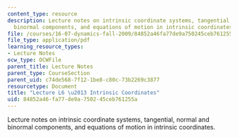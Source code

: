 ```yaml
---
content_type: resource
description: Lecture notes on intrinsic coordinate systems, tangential, normal and
  binormal components, and equations of motion in intrinsic coordinates.
file: /courses/16-07-dynamics-fall-2009/84852a46fa77de9a750245ceb761255a_MIT16_07F09_Lec06.pdf
file_type: application/pdf
learning_resource_types:
- Lecture Notes
ocw_type: OCWFile
parent_title: Lecture Notes
parent_type: CourseSection
parent_uid: c74de568-7f12-1be8-c80c-73b2269c3877
resourcetype: Document
title: "Lecture L6 \u2013 Intrinsic Coordinates"
uid: 84852a46-fa77-de9a-7502-45ceb761255a
---
```

Lecture notes on intrinsic coordinate systems, tangential, normal and binormal components, and equations of motion in intrinsic coordinates.

